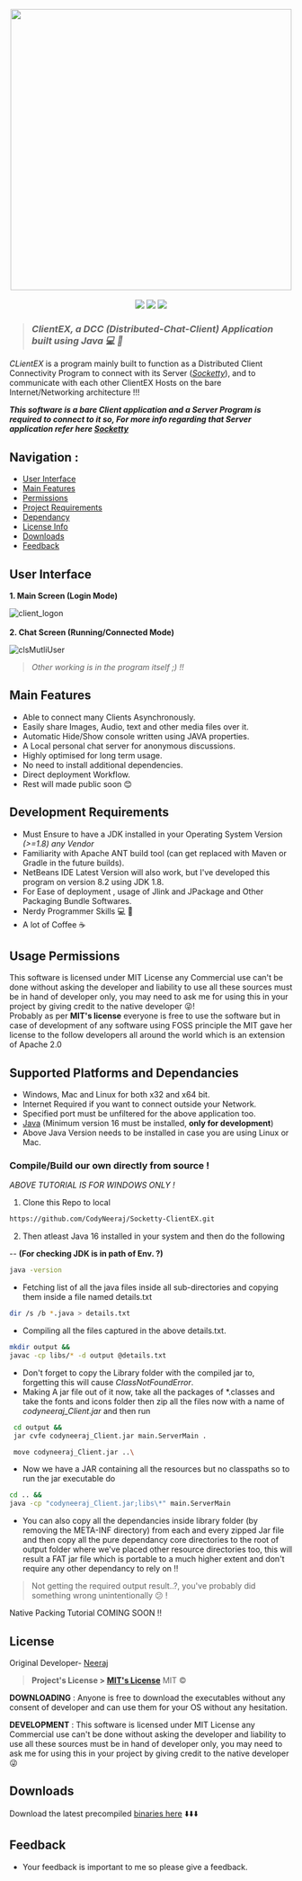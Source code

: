 <p align=center>
<img src ="https://user-images.githubusercontent.com/60183278/121347432-d09f6c00-c944-11eb-8d51-6b46f1cd1b82.png" align="center" width="500">
<br><br>
<a target="_blank" href="https://adoptopenjdk.net/" title="Java version"><img src="https://img.shields.io/badge/Java-%3E%3D1.8-red"></a>
<a target="_blank" href="LICENSE" title="License: MIT"><img src="https://img.shields.io/badge/License-MIT-blue.svg"></a>
<a target="_blank" title ="Version"> <img src="https://img.shields.io/badge/Version-1.2-g"></a><br>
</p>

> ###  *ClientEX, a DCC (Distributed-Chat-Client) Application built using Java :computer: :satellite:*
*CLientEX* is a program mainly built to function as a Distributed Client Connectivity Program to connect with its Server (*[Socketty](https://github.com/CodyNeeraj/Socketty-Server)*), and to communicate with each other ClientEX Hosts on the bare Internet/Networking architecture !!!

***This software is a bare Client application and a Server Program is required to connect to it so, For more info regarding that Server application refer here [Socketty](https://github.com/CodyNeeraj/Socketty-Server)***
## Navigation :
- [User Interface](#user-interface )
 - [Main Features](#main-features)
 - [Permissions](#usage-permissions)
 - [Project Requirements](#development-requirements)
 - [Dependancy](#supported-platforms-and-dependancies)
 - [License Info](#license)
 - [Downloads](#downloads)
 - [Feedback](#feedback)

 
## User Interface 
**1. Main Screen (Login Mode)**

![client_logon](https://user-images.githubusercontent.com/60183278/122186005-3642a980-ceab-11eb-965d-123eab542f66.png) <br><br>
**2. Chat Screen (Running/Connected Mode)**

![clsMutliUser](https://user-images.githubusercontent.com/60183278/122186009-36db4000-ceab-11eb-9ddc-f51a838eb64f.png)


> *Other working is in the program itself ;) !!*
## Main Features
 - Able to connect many Clients Asynchronously.
 - Easily share Images, Audio, text and other media files over it.
 - Automatic Hide/Show console written using JAVA properties.
 - A Local personal chat server for anonymous discussions.
 - Highly optimised for long term usage.
 - No need to install additional dependencies.
 - Direct deployment Workflow.
 - Rest will made public soon :blush:
## Development Requirements
- Must Ensure to have a JDK installed in your Operating System Version *(>=1.8) any Vendor* 
- Familiarity with Apache ANT build tool (can get replaced with Maven or Gradle in the future builds).
- NetBeans IDE Latest Version will also work, but I've developed this program on version 8.2 using JDK 1.8.
- For Ease of deployment , usage of Jlink and JPackage and Other Packaging Bundle Softwares.
- Nerdy Programmer Skills :computer: :mag_right:
- A lot of Coffee :coffee:
## Usage Permissions
This software is licensed under MIT License any Commercial use can't be done without asking the developer and liability to use all these sources must be in hand of developer only, you may need to ask me for using this in your project by giving credit to the native developer :stuck_out_tongue_winking_eye:!<br>Probably as per **MIT's license** everyone is free to use the software but in case of development of any software using FOSS principle the MIT gave her license to the follow developers all around the world which is an extension of Apache 2.0
 
## Supported Platforms and Dependancies
  - Windows, Mac and Linux for both x32 and x64 bit.
  - Internet Required if you want to connect outside your Network.
  - Specified port must be unfiltered for the above application too.
  - [Java](https://adoptopenjdk.net/?variant=openjdk16&jvmVariant=hotspot "JDK download")  (Minimum version 16 must be installed, **only for development**)
  - Above Java Version needs to be installed in case you are using Linux or Mac.
   
  ### Compile/Build our own directly from source !
  *ABOVE TUTORIAL IS FOR WINDOWS ONLY !*
  1. Clone this Repo to local
  ```bash
  https://github.com/CodyNeeraj/Socketty-ClientEX.git
  ```

  2. Then atleast Java 16 installed in your system and then do the following

   -- **(For checking JDK is in path of Env. ?)**
  ```bash
  java -version
  ```
*  Fetching list of all the java files inside all sub-directories and copying them inside a file named details.txt
```bash
dir /s /b *.java > details.txt
```
* Compiling all the files captured in the above details.txt.
```bash
mkdir output && 
javac -cp libs/* -d output @details.txt
```
* Don't forget to copy the Library folder with the compiled jar to, forgetting this will cause *ClassNotFoundError*.
* Making A jar file out of it now, take all the packages of *.classes and take the fonts and icons folder then zip all the files now with a name of *codyneeraj_Client.jar* and then run
```bash
 cd output && 
 jar cvfe codyneeraj_Client.jar main.ServerMain .
```
```bash
 move codyneeraj_Client.jar ..\
```
* Now we have a JAR containing all the resources but no classpaths so to run the jar executable do
```bash
cd .. && 
java -cp "codyneeraj_Client.jar;libs\*" main.ServerMain
```
* You can also copy all the dependancies inside library folder (by removing the META-INF directory) from each and every zipped Jar file and then copy all the pure dependancy core directories to the root of output folder where we've placed other resource directories too, this will result a FAT jar file which is portable to a much higher extent and don't require any other dependancy to rely on !!

> Not getting the required output result..?, you've probably did something wrong unintentionally :confused: !

Native Packing Tutorial COMING SOON !!
## License
Original Developer- [Neeraj](https://github.com/CodyNeeraj)
> **Project's License  > [MIT's License](https://opensource.org/licenses/MIT)** MIT ©
 
**DOWNLOADING** :
Anyone is free to download the executables without any consent of developer and can use them for your OS without any hesitation.
 
**DEVELOPMENT** :
This software is licensed under MIT License any Commercial use can't be done without asking the developer and liability to use all these sources must be in hand of developer only, you may need to ask me for using this in your project by giving credit to the native developer :stuck_out_tongue_winking_eye:
## Downloads 
Download the latest precompiled [binaries here](https://github.com/CodyNeeraj/Socketty-ClientEX/releases/latest) ⬇️⬇️⬇️

 ## Feedback
 - Your feedback is important to me so please give a feedback.
